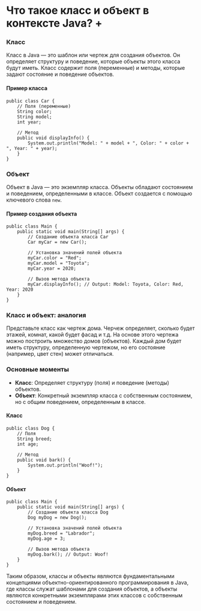 # Что такое класс и объект в контексте Java? +

### Класс

Класс в Java — это шаблон или чертеж для создания объектов. Он определяет структуру и поведение, которые объекты этого класса будут иметь. Класс содержит поля (переменные) и методы, которые задают состояние и поведение объектов.

#### Пример класса

```
public class Car {
    // Поля (переменные)
    String color;
    String model;
    int year;

    // Метод
    public void displayInfo() {
        System.out.println("Model: " + model + ", Color: " + color + ", Year: " + year);
    }
}
```

### Объект

Объект в Java — это экземпляр класса. Объекты обладают состоянием и поведением, определенными в классе. Объект создается с помощью ключевого слова `new`.

#### Пример создания объекта

```
public class Main {
    public static void main(String[] args) {
        // Создание объекта класса Car
        Car myCar = new Car();

        // Установка значений полей объекта
        myCar.color = "Red";
        myCar.model = "Toyota";
        myCar.year = 2020;

        // Вызов метода объекта
        myCar.displayInfo(); // Output: Model: Toyota, Color: Red, Year: 2020
    }
}
```

### Класс и объект: аналогия

Представьте класс как чертеж дома. Черчеж определяет, сколько будет этажей, комнат, какой будет фасад и т.д. На основе этого чертежа можно построить множество домов (объектов). Каждый дом будет иметь структуру, определенную чертежом, но его состояние (например, цвет стен) может отличаться.

### Основные моменты

- **Класс**: Определяет структуру (поля) и поведение (методы) объектов.
- **Объект**: Конкретный экземпляр класса с собственным состоянием, но с общим поведением, определенным в классе.

#### Класс

```
public class Dog {
    // Поля
    String breed;
    int age;

    // Метод
    public void bark() {
        System.out.println("Woof!");
    }
}
```

#### Объект

```
public class Main {
    public static void main(String[] args) {
        // Создание объекта класса Dog
        Dog myDog = new Dog();

        // Установка значений полей объекта
        myDog.breed = "Labrador";
        myDog.age = 3;

        // Вызов метода объекта
        myDog.bark(); // Output: Woof!
    }
}
```

Таким образом, классы и объекты являются фундаментальными концепциями объектно-ориентированного программирования в Java, где классы служат шаблонами для создания объектов, а объекты являются конкретными экземплярами этих классов с собственным состоянием и поведением.
